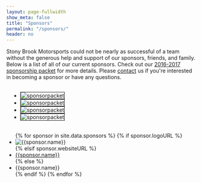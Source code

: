 ```yaml
---
layout: page-fullwidth
show_meta: false
title: "Sponsors"
permalink: "/sponsors/"
header: no
---
```

Stony Brook Motorsports could not be nearly as successful of a team without the generous help and support of our sponsors, friends, and family. Below is a list of all of our current sponsors. Check out our [2016-2017 sponsorship packet](https://drive.google.com/open?id=0B_n_QnoqnnU7NjZ5c2tZUWZZcDg) for more details.  Please [contact]({{site.baseurl}}/contact/) us if you're interested in becoming a sponsor or have any questions.

<br>

<ul class="medium-block-grid-4 small-block-grid-2" style="width:90%; margin:auto;">
  <li><img src="{{ site.baseurl }}/images/sponsors/SponsorshipPacketpg1.jpg" alt="sponsorpacket" style="border:1px solid black"></li>
  <li><img src="{{ site.baseurl }}/images/sponsors/SponsorshipPacketpg2.jpg" alt="sponsorpacket" style="border:1px solid black"></li>
  <li><img src="{{ site.baseurl }}/images/sponsors/SponsorshipPacketpg3.jpg" alt="sponsorpacket" style="border:1px solid black"></li>
  <li><img src="{{ site.baseurl }}/images/sponsors/SponsorshipPacketpg4.jpg" alt="sponsorpacket" style="border:1px solid black"></li>
</ul>

<br>

<ul class="medium-block-grid-4 small-block-grid-2">
{% for sponsor in site.data.sponsors %}
  {% if sponsor.logoURL %}
  <li><a href="{{sponsor.websiteURL}}"><img border="0" alt="{{sponsor.name}}" src="{{ site.baseurl }}{{sponsor.logoURL}}" style="float: left;"></a></li>
  {% elsif sponsor.websiteURL %}
  <li><a href="{{sponsor.websiteURL}}">{{sponsor.name}}</a></li>
  {% else %}
  <li>{{sponsor.name}}</li>
  {% endif %}
{% endfor %}
</ul>
